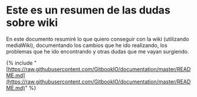 # Este es un resumen de las dudas sobre wiki

En este documento resumiré lo que quiero conseguir con la wiki \(utilizando mediaWiki\), documentando los cambios que he ido realizando, los problemas que he ido encontrando y otras dudas que me vayan surgiendo.

{% include "[https://raw.githubusercontent.com/GitbookIO/documentation/master/README.md](https://raw.githubusercontent.com/GitbookIO/documentation/master/README.md)" %}





